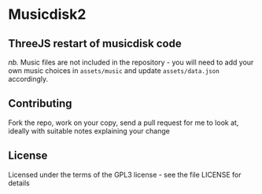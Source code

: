 # Musicdisk2
## ThreeJS restart of musicdisk code

_nb._ Music files are not included in the repository - you will need to add your own music choices in `assets/music` and update `assets/data.json` accordingly.

## Contributing
Fork the repo, work on your copy, send a pull request for me to look at, ideally with suitable notes explaining your change

## License
Licensed under the terms of the GPL3 license - see the file LICENSE for details
